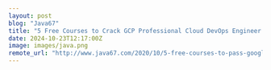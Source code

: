 ```yaml
---
layout: post
blog: "Java67"
title: "5 Free Courses to Crack GCP Professional Cloud DevOps Engineer Exam in 2025 - Best of Lot"
date: 2024-10-23T12:17:00Z
image: images/java.png
remote_url: "http://www.java67.com/2020/10/5-free-courses-to-pass-google-cloud-professional-cloud-devops-engineer-certificaiton.html"
---
```

